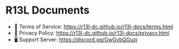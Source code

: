 # R13L Documents
- 📄 Terms of Service: https://r13l-dc.github.io/r13l-docs/terms.html
- 🔐 Privacy Policy: https://r13l-dc.github.io/r13l-docs/privacy.html
- 🖥️ Support Server: https://discord.gg/GwGvbQGuzj
